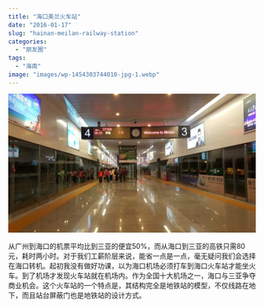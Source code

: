 ```yaml
---
title: "海口美兰火车站"
date: "2016-01-17"
slug: "hainan-meilan-railway-station"
categories: 
  - "朋友圈"
tags: 
  - "海南"
image: "images/wp-1454303744010-jpg-1.webp"
---
```


![](images/wp-1454303744010-jpg.webp "wp-1454303744010")

从广州到海口的机票平均比到三亚的便宜50%，而从海口到三亚的高铁只需80元，耗时两小时。对于我们工薪阶层来说，能省一点是一点，毫无疑问我们会选择在海口转机。起初我没有做好功课，以为海口机场必须打车到海口火车站才能坐火车。到了机场才发现火车站就在机场内。作为全国十大机场之一，海口与三亚争夺商业机会。这个火车站的一个特点是，其结构完全是地铁站的模型，不仅线路在地下，而且站台屏蔽门也是地铁站的设计方式。